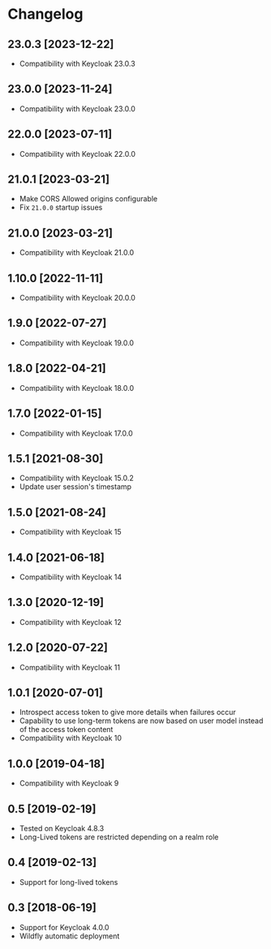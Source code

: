 # Changelog

## 23.0.3 [2023-12-22]

* Compatibility with Keycloak 23.0.3

## 23.0.0 [2023-11-24]

* Compatibility with Keycloak 23.0.0

## 22.0.0 [2023-07-11]

* Compatibility with Keycloak 22.0.0

## 21.0.1 [2023-03-21]

* Make CORS Allowed origins configurable
* Fix `21.0.0` startup issues

## 21.0.0 [2023-03-21]

* Compatibility with Keycloak 21.0.0

## 1.10.0 [2022-11-11]

* Compatibility with Keycloak 20.0.0

## 1.9.0 [2022-07-27]

* Compatibility with Keycloak 19.0.0

## 1.8.0 [2022-04-21]

* Compatibility with Keycloak 18.0.0

## 1.7.0 [2022-01-15]

* Compatibility with Keycloak 17.0.0

## 1.5.1 [2021-08-30]

* Compatibility with Keycloak 15.0.2
* Update user session's timestamp

## 1.5.0 [2021-08-24]

* Compatibility with Keycloak 15

## 1.4.0 [2021-06-18]

* Compatibility with Keycloak 14

## 1.3.0 [2020-12-19]

* Compatibility with Keycloak 12

## 1.2.0 [2020-07-22]

* Compatibility with Keycloak 11

## 1.0.1 [2020-07-01]

* Introspect access token to give more details when failures occur
* Capability to use long-term tokens are now based on user model instead of the access token content
* Compatibility with Keycloak 10

## 1.0.0 [2019-04-18]

* Compatibility with Keycloak 9

## 0.5 [2019-02-19] 

* Tested on Keycloak 4.8.3
* Long-Lived tokens are restricted depending on a realm role

## 0.4 [2019-02-13] 

* Support for long-lived tokens

## 0.3 [2018-06-19]

* Support for Keycloak 4.0.0
* Wildfly automatic deployment

